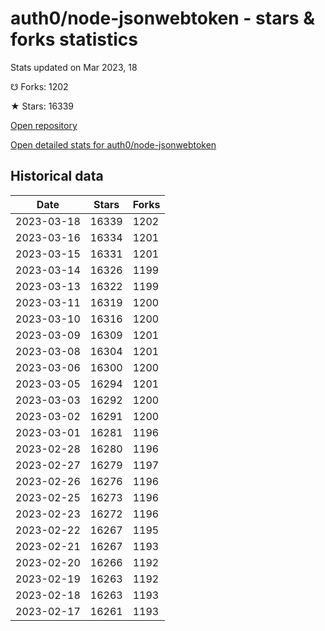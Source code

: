 # auth0/node-jsonwebtoken - stars & forks statistics

Stats updated on Mar 2023, 18

☋ Forks: 1202

★ Stars: 16339

[Open repository](https://github.com/auth0/node-jsonwebtoken)

[Open detailed stats for auth0/node-jsonwebtoken](https://reviewgithub.com/rep/auth0/node-jsonwebtoken)

## Historical data
| Date | Stars | Forks |
|------|-------|-------|
| 2023-03-18 | 16339 | 1202 | 
| 2023-03-16 | 16334 | 1201 | 
| 2023-03-15 | 16331 | 1201 | 
| 2023-03-14 | 16326 | 1199 | 
| 2023-03-13 | 16322 | 1199 | 
| 2023-03-11 | 16319 | 1200 | 
| 2023-03-10 | 16316 | 1200 | 
| 2023-03-09 | 16309 | 1201 | 
| 2023-03-08 | 16304 | 1201 | 
| 2023-03-06 | 16300 | 1200 | 
| 2023-03-05 | 16294 | 1201 | 
| 2023-03-03 | 16292 | 1200 | 
| 2023-03-02 | 16291 | 1200 | 
| 2023-03-01 | 16281 | 1196 | 
| 2023-02-28 | 16280 | 1196 | 
| 2023-02-27 | 16279 | 1197 | 
| 2023-02-26 | 16276 | 1196 | 
| 2023-02-25 | 16273 | 1196 | 
| 2023-02-23 | 16272 | 1196 | 
| 2023-02-22 | 16267 | 1195 | 
| 2023-02-21 | 16267 | 1193 | 
| 2023-02-20 | 16266 | 1192 | 
| 2023-02-19 | 16263 | 1192 | 
| 2023-02-18 | 16263 | 1193 | 
| 2023-02-17 | 16261 | 1193 | 

